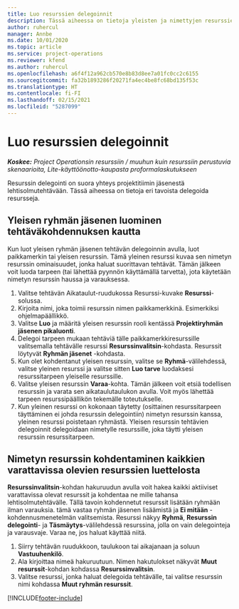 ```yaml
---
title: Luo resurssien delegoinnit
description: Tässä aiheessa on tietoja yleisten ja nimettyjen resurssien delegointien luomisesta.
author: ruhercul
manager: Annbe
ms.date: 10/01/2020
ms.topic: article
ms.service: project-operations
ms.reviewer: kfend
ms.author: ruhercul
ms.openlocfilehash: a6f4f12a962cb570e8b83d8ee7a01fc0cc2c6155
ms.sourcegitcommit: fa32b1893286f20271fa4ec4be8fc68bd135f53c
ms.translationtype: HT
ms.contentlocale: fi-FI
ms.lasthandoff: 02/15/2021
ms.locfileid: "5287099"
---
```

# <a name="create-resource-assignments"></a>Luo resurssien delegoinnit

_**Koskee:** Project Operationsin resurssiin / muuhun kuin resurssiin perustuvia skenaarioita, Lite-käyttöönotto-kaupasta proformalaskutukseen_


Resurssin delegointi on suora yhteys projektitiimin jäsenestä lehtisolmutehtävään. Tässä aiheessa on tietoja eri tavoista delegoida resursseja.

## <a name="create-a-generic-team-member-through-task-assignment"></a>Yleisen ryhmän jäsenen luominen tehtäväkohdennuksen kautta


Kun luot yleisen ryhmän jäsenen tehtävän delegoinnin avulla, luot paikkamerkin tai yleisen resurssin. Tämä yleinen resurssi kuvaa sen nimetyn resurssin ominaisuudet, jonka haluat suorittavan tehtävät. Tämän jälkeen voit luoda tarpeen (tai lähettää pyynnön käyttämällä tarvetta), jota käytetään nimetyn resurssin haussa ja varauksessa.

1. Valitse tehtävän Aikataulut-ruudukossa Resurssi-kuvake **Resurssi**-solussa.
2. Kirjoita nimi, joka toimii resurssin nimen paikkamerkkinä. Esimerkiksi ohjelmapäällikkö.
3. Valitse **Luo** ja määritä yleisen resurssin rooli kentässä **Projektiryhmän jäsenen pikaluonti**.
4. Delegoi tarpeen mukaan tehtäviä tälle paikkamerkkiresurssille valitsemalla tehtävälle resurssi **Resurssinvalitsin**-kohdasta. Resurssit löytyvät **Ryhmän jäsenet** -kohdasta.
5. Kun olet kohdentanut yleisen resurssin, valitse se **Ryhmä**-välilehdessä, valitse yleinen resurssi ja valitse sitten **Luo tarve** luodaksesi resurssitarpeen yleiselle resurssille.
6. Valitse yleisen resurssin **Varaa**-kohta. Tämän jälkeen voit etsiä todellisen resurssin ja varata sen aikataulutaulukon avulla. Voit myös lähettää tarpeen resurssipäällikön tekemälle toteutukselle.
7. Kun yleinen resurssi on kokonaan täytetty (osittainen resurssitarpeen täyttäminen ei johda resurssin delegointiin) nimetyn resurssin kanssa, yleinen resurssi poistetaan ryhmästä. Yleisen resurssin tehtävien delegoinnit delegoidaan nimetylle resurssille, joka täytti yleisen resurssin resurssitarpeen.

## <a name="assign-a-named-resource-from-the-list-of-all-bookable-resources"></a>Nimetyn resurssin kohdentaminen kaikkien varattavissa olevien resurssien luettelosta

**Resurssinvalitsin**-kohdan hakuruudun avulla voit hakea kaikki aktiiviset varattavissa olevat resurssit ja kohdentaa ne mille tahansa lehtisolmutehtävälle. Tällä tavoin kohdennetut resurssit lisätään ryhmään ilman varauksia. tämä vastaa ryhmän jäsenen lisäämistä ja **Ei mitään** -kohdennusmenetelmän valitsemista. Resurssi näkyy **Ryhmä**, **Resurssin delegointi**- ja **Täsmäytys**-välilehdessä resurssina, jolla on vain delegointeja ja varausvaje. Varaa ne, jos haluat käyttää niitä.

1. Siirry tehtävän ruudukkoon, taulukoon tai aikajanaan ja soluun **Vastuuhenkilö**.
2. Ala kirjoittaa nimeä hakuruutuun. Nimen hakutulokset näkyvät **Muut resurssit**-kohdan kohdassa **Resurssinvalitsin**.
3. Valitse resurssi, jonka haluat delegoida tehtävälle, tai valitse resurssin nimi kohdassa **Muut ryhmän resurssit**.


[!INCLUDE[footer-include](../includes/footer-banner.md)]